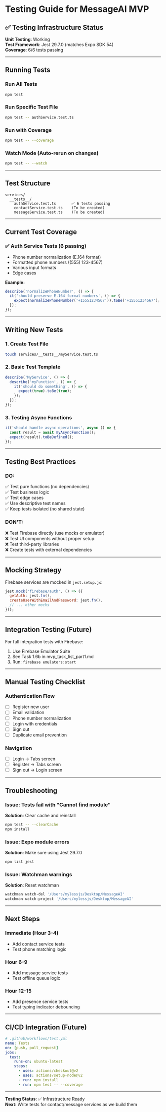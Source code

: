 # Testing Guide for MessageAI MVP

## ✅ Testing Infrastructure Status

**Unit Testing**: Working  
**Test Framework**: Jest 29.7.0 (matches Expo SDK 54)  
**Coverage**: 6/6 tests passing

---

## Running Tests

### Run All Tests
```bash
npm test
```

### Run Specific Test File
```bash
npm test -- authService.test.ts
```

### Run with Coverage
```bash
npm test -- --coverage
```

### Watch Mode (Auto-rerun on changes)
```bash
npm test -- --watch
```

---

## Test Structure

```
services/
  __tests__/
    authService.test.ts       ✅ 6 tests passing
    contactService.test.ts    (To be created)
    messageService.test.ts    (To be created)
```

---

## Current Test Coverage

### ✅ Auth Service Tests (6 passing)
- Phone number normalization (E.164 format)
- Formatted phone numbers ((555) 123-4567)
- Various input formats
- Edge cases

**Example:**
```typescript
describe('normalizePhoneNumber', () => {
  it('should preserve E.164 format numbers', () => {
    expect(normalizePhoneNumber('+15551234567')).toBe('+15551234567');
  });
});
```

---

## Writing New Tests

### 1. Create Test File
```bash
touch services/__tests__/myService.test.ts
```

### 2. Basic Test Template
```typescript
describe('MyService', () => {
  describe('myFunction', () => {
    it('should do something', () => {
      expect(true).toBe(true);
    });
  });
});
```

### 3. Testing Async Functions
```typescript
it('should handle async operations', async () => {
  const result = await myAsyncFunction();
  expect(result).toBeDefined();
});
```

---

## Testing Best Practices

### DO:
✅ Test pure functions (no dependencies)  
✅ Test business logic  
✅ Test edge cases  
✅ Use descriptive test names  
✅ Keep tests isolated (no shared state)

### DON'T:
❌ Test Firebase directly (use mocks or emulator)  
❌ Test UI components without proper setup  
❌ Test third-party libraries  
❌ Create tests with external dependencies

---

## Mocking Strategy

Firebase services are mocked in `jest.setup.js`:
```javascript
jest.mock('firebase/auth', () => ({
  getAuth: jest.fn(),
  createUserWithEmailAndPassword: jest.fn(),
  // ... other mocks
}));
```

---

## Integration Testing (Future)

For full integration tests with Firebase:
1. Use Firebase Emulator Suite
2. See Task 1.6b in mvp_task_list_part1.md
3. Run: `firebase emulators:start`

---

## Manual Testing Checklist

### Authentication Flow
- [ ] Register new user
- [ ] Email validation
- [ ] Phone number normalization
- [ ] Login with credentials
- [ ] Sign out
- [ ] Duplicate email prevention

### Navigation
- [ ] Login → Tabs screen
- [ ] Register → Tabs screen  
- [ ] Sign out → Login screen

---

## Troubleshooting

### Issue: Tests fail with "Cannot find module"
**Solution**: Clear cache and reinstall
```bash
npm test -- --clearCache
npm install
```

### Issue: Expo module errors
**Solution**: Make sure using Jest 29.7.0
```bash
npm list jest
```

### Issue: Watchman warnings
**Solution**: Reset watchman
```bash
watchman watch-del '/Users/mylessjs/Desktop/MessageAI'
watchman watch-project '/Users/mylessjs/Desktop/MessageAI'
```

---

## Next Steps

### Immediate (Hour 3-4)
- Add contact service tests
- Test phone matching logic

### Hour 6-9
- Add message service tests
- Test offline queue logic

### Hour 12-15
- Add presence service tests
- Test typing indicator debouncing

---

## CI/CD Integration (Future)

```yaml
# .github/workflows/test.yml
name: Tests
on: [push, pull_request]
jobs:
  test:
    runs-on: ubuntu-latest
    steps:
      - uses: actions/checkout@v2
      - uses: actions/setup-node@v2
      - run: npm install
      - run: npm test -- --coverage
```

---

**Testing Status**: ✅ Infrastructure Ready  
**Next**: Write tests for contact/message services as we build them


